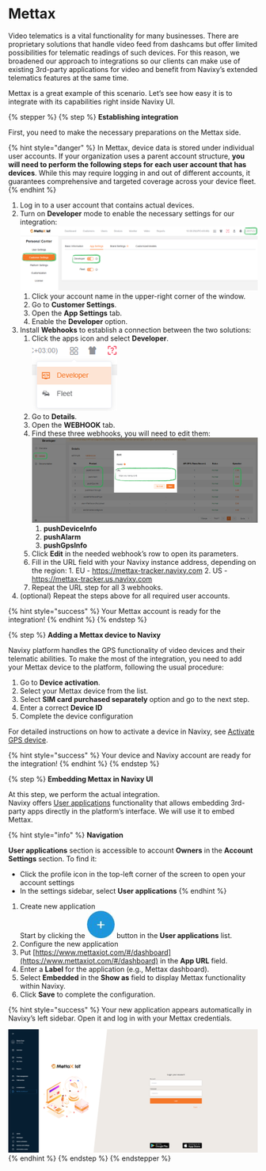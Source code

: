 # Mettax

Video telematics is a vital functionality for many businesses. There are proprietary solutions that handle video feed from dashcams but offer limited possibilities for telematic readings of such devices. For this reason, we broadened our approach to integrations so our clients can make use of existing 3rd-party applications for video and benefit from Navixy’s extended telematics features at the same time.

Mettax is a great example of this scenario. Let’s see how easy it is to integrate with its capabilities right inside Navixy UI.

{% stepper %}
{% step %}
**Establishing integration**

First, you need to make the necessary preparations on the Mettax side.

{% hint style="danger" %}
In Mettax, device data is stored under individual user accounts. If your organization uses a parent account structure, **you will need to perform the following steps for each user account that has devices**. While this may require logging in and out of different accounts, it guarantees comprehensive and targeted coverage across your device fleet.
{% endhint %}

1. Log in to a user account that contains actual devices.
2. Turn on **Developer** mode to enable the necessary settings for our integration:![Mettax-UI.png](../../user-guide/solution-connectors/attachments/Mettax-UI.png)
   1. Click your account name in the upper-right corner of the window.
   2. Go to **Customer Settings**.
   3. Open the **App Settings** tab.
   4. Enable the **Developer** option.
3. Install **Webhooks** to establish a connection between the two solutions:
   1. Click the apps icon and select **Developer**.\
      ![image-20250428-102043.png](../../user-guide/solution-connectors/attachments/image-20250428-102043.png)
   2. Go to **Details**.
   3. Open the **WEBHOOK** tab.
   4. Find these three webhooks, you will need to edit them:\
      ![Mettax-webhooks.png](../../user-guide/solution-connectors/attachments/Mettax-webhooks.png)
      1. **pushDeviceInfo**
      2. **pushAlarm**
      3. **pushGpsInfo**
   5. Click **Edit** in the needed webhook’s row to open its parameters.
   6. Fill in the URL field with your Navixy instance address, depending on the region: 1. EU - https://mettax-tracker.navixy.com 2. US - https://mettax-tracker.us.navixy.com
   7. Repeat the URL step for all 3 webhooks.
4. (optional) Repeat the steps above for all required user accounts.

{% hint style="success" %}
Your Mettax account is ready for the integration!
{% endhint %}
{% endstep %}

{% step %}
**Adding a Mettax device to Navixy**

Navixy platform handles the GPS functionality of video devices and their telematic abilities. To make the most of the integration, you need to add your Mettax device to the platform, following the usual procedure:

1. Go to **Device activation**.
2. Select your Mettax device from the list.
3. Select **SIM card purchased separately** option and go to the next step.
4. Enter a correct **Device ID**
5. Complete the device configuration

For detailed instructions on how to activate a device in Navixy, see [Activate GPS device](../quick-start/activate-gps-device.md).

{% hint style="success" %}
Your device and Navixy account are ready for the integration!
{% endhint %}
{% endstep %}

{% step %}
**Embedding Mettax in Navixy UI**

At this step, we perform the actual integration.\
Navixy offers [User applications](../account/user-applications/) functionality that allows embedding 3rd-party apps directly in the platform’s interface. We will use it to embed Mettax.

{% hint style="info" %}
**Navigation**

**User applications** section is accessible to account **Owners** in the **Account Settings** section. To find it:

* Click the profile icon in the top-left corner of the screen to open your account settings
* In the settings sidebar, select **User applications**
{% endhint %}

1. Create new application\
   Start by clicking the <img src="../../user-guide/solution-connectors/attachments/5c189486-fbcd-47f6-ae65-953cb70ff9b2" alt="chrome_py0qhiu5p8.webp" data-size="line"> button in the **User applications** list.
2. Configure the new application
3. Put [https://www.mettaxiot.com/#/dashboard](https://www.mettaxiot.com/#/dashboard) in the **App URL** field.
4. Enter a **Label** for the application (e.g., Mettax dashboard).
5. Select **Embedded** in the **Show as** field to display Mettax functionality within Navixy.
6. Click **Save** to complete the configuration.

{% hint style="success" %}
Your new application appears automatically in Navixy’s left sidebar. Open it and log in with your Mettax credentials.

<img src="../../user-guide/solution-connectors/attachments/image-20250428-113317.png" alt="image-20250428-113317.png" data-size="original">
{% endhint %}
{% endstep %}
{% endstepper %}
